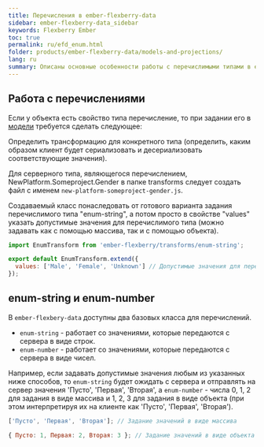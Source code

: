 ```yaml
---
title: Перечисления в ember-flexberry-data
sidebar: ember-flexberry-data_sidebar
keywords: Flexberry Ember
toc: true
permalink: ru/efd_enum.html
folder: products/ember-flexberry-data/models-and-projections/
lang: ru
summary: Описаны основные особенности работы с перечислимыми типами в ember-flexberry-data.
---
```


## Работа с перечислениями

Если у объекта есть свойство типа перечисление, то при задании его в [модели](efd_model.html) требуется сделать следующее:

Определить трансформацию для конкретного типа (определить, каким образом клиент будет сериализовать и десериализовать соответствующие значения).

Для серверного типа, являющегося перечислением, NewPlatform.Someproject.Gender в папке transforms следует создать файл с именем `new-platform-someproject-gender.js`.

Создаваемый класс понаследовать от готового варианта задания перечислимого типа "enum-string", а потом просто в свойстве "values" указать допустимые значения для перечислимого типа (можно задавать как с помощью массива, так и с помощью объекта).

```javascript
import EnumTransform from 'ember-flexberry/transforms/enum-string';

export default EnumTransform.extend({
  values: ['Male', 'Female', 'Unknown'] // Допустимые значения для перечислимого типа.
});
```

## enum-string и enum-number

В `ember-flexbery-data` доступны два базовых класса для перечислений.

* `enum-string` - работает со значениями, которые передаются с сервера в виде строк.
* `enum-number` - работает со значениями, которые передаются с сервера в виде чисел.

Например, если задавать допустимые значения любым из указанных ниже способов, то `enum-string` будет ожидать с сервера и отправлять на сервер значения 'Пусто', 'Первая', 'Вторая', а `enum-number` - числа 0, 1, 2 для задания в виде массива и 1, 2, 3 для задания в виде объекта  (при этом интерпретируя их на клиенте как 'Пусто', 'Первая', 'Вторая').

```javascript
['Пусто', 'Первая', 'Вторая']; // Задание значений в виде массива

{ Пусто: 1, Первая: 2, Вторая: 3 }; // Задание значений в виде объекта
```
